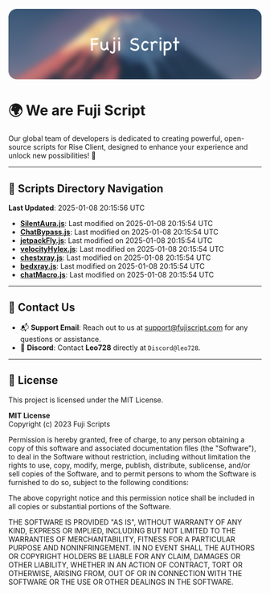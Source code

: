 ![Banner](.github/b.webp)

# 🌍 **We are Fuji Script**

Our global team of developers is dedicated to creating powerful, open-source scripts for Rise Client, designed to enhance your experience and unlock new possibilities! 🌟

---
<!-- SCRIPTS_NAVIGATION_START -->
## 📂 **Scripts Directory Navigation**

**Last Updated**: 2025-01-08 20:15:56 UTC

- **[SilentAura.js](scripts/SilentAura.js)**: Last modified on 2025-01-08 20:15:54 UTC
- **[ChatBypass.js](scripts/ChatBypass.js)**: Last modified on 2025-01-08 20:15:54 UTC
- **[jetpackFly.js](scripts/jetpackFly.js)**: Last modified on 2025-01-08 20:15:54 UTC
- **[velocityHylex.js](scripts/velocityHylex.js)**: Last modified on 2025-01-08 20:15:54 UTC
- **[chestxray.js](scripts/chestxray.js)**: Last modified on 2025-01-08 20:15:54 UTC
- **[bedxray.js](scripts/bedxray.js)**: Last modified on 2025-01-08 20:15:54 UTC
- **[chatMacro.js](scripts/chatMacro.js)**: Last modified on 2025-01-08 20:15:54 UTC

<!-- SCRIPTS_NAVIGATION_END -->

---

## 💬 **Contact Us**  
- 📬 **Support Email**: Reach out to us at [support@fujiscript.com](mailto:support@fujiscript.com) for any questions or assistance.  
- 💬 **Discord**: Contact **Leo728** directly at `Discord@leo728`.

---

## 📜 **License**

This project is licensed under the MIT License.  

**MIT License**  
Copyright (c) 2023 Fuji Scripts  

Permission is hereby granted, free of charge, to any person obtaining a copy of this software and associated documentation files (the "Software"), to deal in the Software without restriction, including without limitation the rights to use, copy, modify, merge, publish, distribute, sublicense, and/or sell copies of the Software, and to permit persons to whom the Software is furnished to do so, subject to the following conditions:  

The above copyright notice and this permission notice shall be included in all copies or substantial portions of the Software.  

THE SOFTWARE IS PROVIDED "AS IS", WITHOUT WARRANTY OF ANY KIND, EXPRESS OR IMPLIED, INCLUDING BUT NOT LIMITED TO THE WARRANTIES OF MERCHANTABILITY, FITNESS FOR A PARTICULAR PURPOSE AND NONINFRINGEMENT. IN NO EVENT SHALL THE AUTHORS OR COPYRIGHT HOLDERS BE LIABLE FOR ANY CLAIM, DAMAGES OR OTHER LIABILITY, WHETHER IN AN ACTION OF CONTRACT, TORT OR OTHERWISE, ARISING FROM, OUT OF OR IN CONNECTION WITH THE SOFTWARE OR THE USE OR OTHER DEALINGS IN THE SOFTWARE.  
